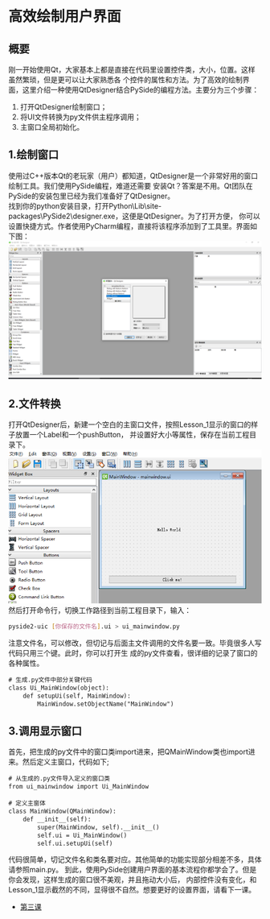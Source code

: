 # 高效绘制用户界面  
## 概要  
刚一开始使用Qt，大家基本上都是直接在代码里设置控件类，大小，位置。这样虽然繁琐，但是更可以让大家熟悉各
个控件的属性和方法。为了高效的绘制界面，这里介绍一种使用QtDesigner结合PySide的编程方法。主要分为三个步骤：
1. 打开QtDesigner绘制窗口；
2. 将UI文件转换为py文件供主程序调用；
3. 主窗口全局初始化。

## 1.绘制窗口  
使用过C++版本Qt的老玩家（用户）都知道，QtDesigner是一个非常好用的窗口绘制工具。我们使用PySide编程，难道还需要
安装Qt？答案是不用。Qt团队在PySide的安装包里已经为我们准备好了QtDesigner。  
找到你的python安装目录，打开Python\Lib\site-packages\PySide2\designer.exe，这便是QtDesigner。为了打开方便，
你可以设置快捷方式。作者使用PyCharm编程，直接将该程序添加到了工具里。界面如下图：  
![QtDesigner](../Addition/QtDesigner.png)

## 2.文件转换  
打开QtDesigner后，新建一个空白的主窗口文件，按照Lesson_1显示的窗口的样子放置一个Label和一个pushButton，
并设置好大小等属性，保存在当前工程目录下。 
![Design](../Addition/Lesson2Design.png)
然后打开命令行，切换工作路径到当前工程目录下，输入：  
```bash
pyside2-uic [你保存的文件名].ui > ui_mainwindow.py
```
注意文件名，可以修改，但切记与后面主文件调用的文件名要一致。毕竟很多人写代码只用三个键。此时，你可以打开生
成的py文件查看，很详细的记录了窗口的各种属性。   
```
# 生成.py文件中部分关键代码
class Ui_MainWindow(object):
    def setupUi(self, MainWindow):
        MainWindow.setObjectName("MainWindow")
```

## 3.调用显示窗口  
首先，把生成的py文件中的窗口类import进来，把QMainWindow类也import进来。然后定义主窗口，代码如下;   
```
# 从生成的.py文件导入定义的窗口类
from ui_mainwindow import Ui_MainWindow

# 定义主窗体
class MainWindow(QMainWindow):
    def __init__(self):
        super(MainWindow, self).__init__()
        self.ui = Ui_MainWindow()
        self.ui.setupUi(self)
```
代码很简单，切记文件名和类名要对应。其他简单的功能实现部分相差不多，具体请参照main.py。
到此，使用PySide创建用户界面的基本流程你都学会了。但是你会发现，这样生成的窗口很不美观，并且拖动大小后，
内部控件没有变化，和Lesson_1显示截然的不同，显得很不自然。想要更好的设置界面，请看下一课。  
* [第三课](../Lesson_03.使用布局管理/README.md)